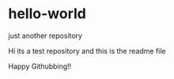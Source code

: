 # hello-world
just another repository

Hi its a test repository and this is the readme file

Happy Githubbing!!
